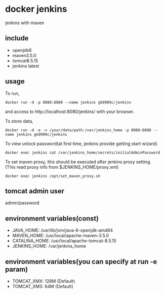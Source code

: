 # docker jenkins #
jenkins with maven

## include ##
+ openjdk8
+ maven3.5.0
+ tomcat8.5.15
+ jenkins latest

## usage ##
To run,
```
docker run -d -p 8080:8080 --name jenkins gk0909c/jenkins
```
and access to http://localhost:8080/jenkins/ with your browser.

To store data,
```
docker run -d -e -v /your/data/path:/var/jenkins_home -p 8080:8080 --name jenkins gk0909c/jenkins
```

To view unlock password(at first time, jenkins provide getting start wizard)
```
docker exec jenkins cat /var/jenkins_home/secrets/initialAdminPassword
```

To set maven proxy, this should be executed after jenkins proxy setting.  
(This read proxy info from $JENKINS_HOME/proxy.xml)
```
docker exec jenkins /opt/set_maven_proxy.sh
```

## tomcat admin user
admin/password

## environment variables(const)
+ JAVA_HOME: /usr/lib/jvm/java-8-openjdk-amd64
+ MAVEN_HOME: /usr/local/apache-maven-3.5.0
+ CATALINA_HOME: /usr/local/apache-tomcat-8.5.15
+ JENKINS_HOME: /var/jenkins_home

## environment variables(you can specify at run -e param)
+ TOMCAT_XMX: 128M (Default)
+ TOMCAT_XMS: 64M (Default)

